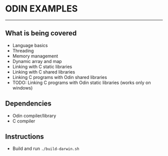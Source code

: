 # ODIN EXAMPLES
---

## What is being covered

* Language basics
* Threading
* Memory management
* Dynamic array and map
* Linking with C static libraries
* Linking with C shared libraries
* Linking C programs with Odin shared libraries
* TODO: Linking C programs with Odin static libraries (works only on windows)

## Dependencies

* Odin compiler/library
* C compiler

## Instructions

* Build and run
`
./build-darwin.sh
`

